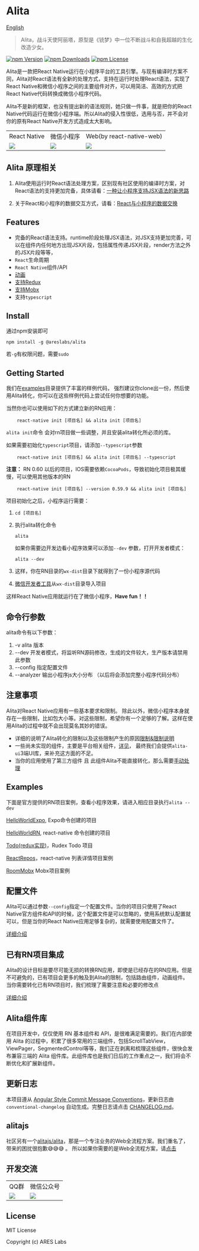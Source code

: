 # Alita
[English](./README_en.md)

> Alita，战斗天使阿丽塔，原型是《铳梦》中一位不断战斗和自我超越的生化改造少女。

[![npm Version](https://img.shields.io/npm/v/@areslabs/alita-core.svg)](https://www.npmjs.com/package/@areslabs/alita)
[![npm Downloads](https://img.shields.io/npm/dt/@areslabs/alita.svg)](https://www.npmjs.com/package/@areslabs/alita)
[![npm License](https://img.shields.io/npm/l/@areslabs/alita-core.svg)](https://www.npmjs.com/package/@areslabs/alita)


Alita是一款把React Native运行在小程序平台的工具引擎。与现有编译时方案不同，Alita对React语法有全新的处理方式，支持在运行时处理React语法，实现了React Native和微信小程序之间的主要组件对齐，可以用简洁、高效的方式把React Native代码转换成微信小程序代码。  

Alita不是新的框架，也没有提出新的语法规则，她只做一件事，就是把你的React Native代码运行在微信小程序端。所以Alita的侵入性很低，选用与否，并不会对你的原有React Native开发方式造成太大影响。 

<table>
   <tr>
   	    <td>React Native</td>
   	    <td>微信小程序</td>
   	    <td>Web(by react-native-web)</td>
   </tr>
	<tr>
		<td><img src="./docs/static/rnalita.gif"/></td>
		<td><img src="./docs/static/wxalita.gif"/></td>
		<td><img src="./docs/static/webalita.jpg"/></td>
	</tr>
</table>

## Alita 原理相关
1. Alita使用运行时React语法处理方案，区别现有社区使用的编译时方案，对React语法的支持更加完备，具体请看：[一种让小程序支持JSX语法的新思路](https://areslabs.github.io/alita/%E4%B8%80%E7%A7%8D%E8%AE%A9%E5%B0%8F%E7%A8%8B%E5%BA%8F%E6%94%AF%E6%8C%81JSX%E8%AF%AD%E6%B3%95%E7%9A%84%E6%96%B0%E6%80%9D%E8%B7%AF.html)

2. 关于React和小程序的数据交互方式，请看：[React与小程序的数据交换](https://areslabs.github.io/alita/mini-react%E4%B8%8E%E5%B0%8F%E7%A8%8B%E5%BA%8F%E7%9A%84%E6%95%B0%E6%8D%AE%E4%BA%A4%E6%8D%A2%E6%96%B9%E5%BC%8F.html)


## Features
* 完备的React语法支持。runtime阶段处理JSX语法，对JSX支持更加完善，可以在组件内任何地方出现JSX片段，包括属性传递JSX片段，render方法之外的JSX片段等等， 
* `React`生命周期
* `React Native`组件/API
* [动画](https://areslabs.github.io/alita/%E5%8A%A8%E7%94%BB.html)
* [支持Redux](https://areslabs.github.io/alita/%E6%94%AF%E6%8C%81Redux.html)
* [支持Mobx](https://areslabs.github.io/alita/%E6%94%AF%E6%8C%81mobx.html)
* 支持`typescript`

## Install
通过npm安装即可

`npm install -g @areslabs/alita`

若`-g`有权限问题，需要`sudo`

## Getting Started
我们在[examples](https://github.com/areslabs/alita/tree/master/examples)目录提供了丰富的样例代码， 强烈建议你clone出一份，然后使用Alita转化，你可以在这些样例代码上尝试任何你想要的功能。 


当然你也可以使用如下的方式建立新的RN应用：
```
    react-native init [项目名] && alita init [项目名]
``` 

`alita init`命令 会对rn项目做一些调整，并且安装alita转化所必须的库。 

如果需要初始化`typescript`项目，请添加`--typescript`参数
```
    react-native init [项目名] && alita init [项目名] --typescript
``` 

**注意：** RN 0.60 以后的项目，IOS需要依赖`CocoaPods`，导致初始化项目极其缓慢，可以使用其他版本的RN
```
    react-native init [项目名] --version 0.59.9 && alita init [项目名]
``` 

项目初始化之后，小程序运行需要：

1. `cd [项目名]`

2. 执行alita转化命令
    ```
    alita 
    ```
    如果你需要边开发边看小程序效果可以添加`--dev` 参数，打开开发者模式：
    ```
    alita --dev
    ```

2. 这样，你在RN目录的`wx-dist`目录下就得到了一份小程序源代码

3. [微信开发者工具](https://developers.weixin.qq.com/miniprogram/dev/devtools/stable.html)从`wx-dist`目录导入项目

这样React Native应用就运行在了微信小程序，**Have fun！！**

## 命令行参数
alita命令有以下参数：

1. -v  alita 版本
2. --dev  开发者模式，将监听RN源码修改，生成的文件较大，生产版本请禁用此参数
3. --config 指定配置文件
4. --analyzer 输出小程序js大小分布 （以后将会添加完整小程序代码分布）

## 注意事项
Alita对React Native应用有一些基本要求和限制。 除此以外，微信小程序本身就存在一些限制，比如包大小等。对这些限制，希望你有一个足够的了解。这样在使用Alita的过程中就不会出现莫名其妙的错误。

* 详细的说明了Alita转化的限制以及这些限制产生的原因[限制&限制说明](https://areslabs.github.io/alita/%E9%99%90%E5%88%B6&%E9%99%90%E5%88%B6%E8%AF%B4%E6%98%8E.html)
* 一些尚未实现的组件，主要是平台相关组件，[详见](https://areslabs.github.io/alita/%E6%9C%AA%E5%AE%9E%E7%8E%B0%E7%BB%84%E4%BB%B6%E5%92%8CAPI.html)， 最终我们会提供`alita-ui`3端UI库，来补充这方面的不足。
* 当你的应用使用了第三方组件 且 此组件Alita不能直接转化，那么需要[手动处理](https://areslabs.github.io/alita/%E7%AC%AC%E4%B8%89%E6%96%B9%E7%BB%84%E4%BB%B6%E5%BA%93%E6%89%A9%E5%B1%95.html)
   

## Examples
下面是官方提供的RN项目案例，查看小程序效果，请进入相应目录执行` alita --dev ` 

[HelloWorldExpo](https://github.com/areslabs/alita/tree/master/examples/HelloWorldExpo), Expo命令创建的项目

[HelloWorldRN](https://github.com/areslabs/alita/tree/master/examples/HelloWorldRN), react-native 命令创建的项目

[Todo(redux实现)](https://github.com/areslabs/alita/tree/master/examples/Todo)，Rudex Todo 项目

[ReactRepos](https://github.com/areslabs/alita/tree/master/examples/ReactRepos)，react-native 列表详情项目案例

[RoomMobx](https://github.com/areslabs/alita/tree/master/examples/RoomMobx) Mobx项目案例


## 配置文件
Alita可以通过参数`--config`指定一个配置文件。当你的项目只使用了React Native官方组件和API的时候，这个配置文件是可以忽略的，使用系统默认配置就可以，但是当你的React Native应用足够复杂的，就需要使用配置文件了。

[详细介绍](https://areslabs.github.io/alita/%E9%85%8D%E7%BD%AE%E6%96%87%E4%BB%B6.html)


## 已有RN项目集成
Alita的设计目标是要尽可能无损的转换RN应用，即使是已经存在的RN应用。但是不可避免的，已有项目会更多的触及到Alita的限制，包括路由组件，动画组件。当你需要转化已有RN项目时，我们梳理了需要注意和必要的修改点

[详细介绍](https://areslabs.github.io/alita/已有项目集成.html)

## Alita组件库
在项目开发中，仅仅使用 RN 基本组件和 API，是很难满足需要的。我们在内部使用 Alita 的过程中，积累了很多常用的三端组件，包括ScrollTabView，ViewPager，SegmentedControl等等，我们正在剥离和梳理这些组件，很快会发布兼容三端的 Alita 组件库。此组件库也是我们日后的工作重点之一，我们将会不断优化和扩展新组件。

## 更新日志
本项目遵从 [Angular Style Commit Message Conventions](https://gist.github.com/stephenparish/9941e89d80e2bc58a153)，更新日志由 `conventional-changelog` 自动生成。完整日志请点击 [CHANGELOG.md](./CHANGELOG.md)。

## alitajs
社区另有一个[alitajs/alita](https://github.com/alitajs/alita)，那是一个专注业务的Web全流程方案。我们重名了，带来的困扰很抱歉:sweat_smile::sweat_smile::sweat_smile: 。 所以如果你需要的是Web全流程方案，请[点击](https://github.com/alitajs/alita)


## 开发交流

<table>
   <tr>
   	    <td>QQ群</td>
   	    <td>微信公众号</td>
   </tr>
	<tr>
		<td><img src="./docs/static/qqgroup.jpg"/></td>
		<td><img src="./docs/static/gzh.jpg"/></td>
	</tr>
</table>

## License
MIT License

Copyright (c) ARES Labs
